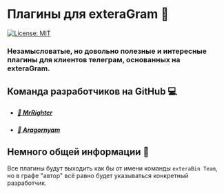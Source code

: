 # Плагины для exteraGram 🐍

[![License: MIT](https://img.shields.io/badge/License-MIT-green.svg)](LICENSE)

### Незамысловатые, но довольно полезные и интересные плагины для клиентов телеграм, основанных на exteraGram.

## Команда разработчиков на GitHub 💻
* ##### [🔗 MrRighter](https://github.com/MrRighter)
* ##### [🔗 Aragornyam](https://github.com/Aragornyam)

## Немного общей информации 📌
Все плагины будут выходить как бы от имени команды `exteraBin Team`, но в графе "автор" всё равно будет указываться конкретный разработчик.
